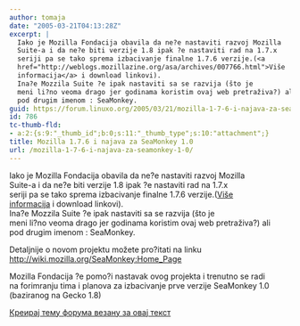 ```yaml
---
author: tomaja
date: "2005-03-21T04:13:28Z"
excerpt: |
  Iako je Mozilla Fondacija obavila da ne?e nastaviti razvoj Mozilla
  Suite-a i da ne?e biti verzije 1.8 ipak ?e nastaviti rad na 1.7.x
  seriji pa se tako sprema izbacivanje finalne 1.7.6 verzije.(<a
  href="http://weblogs.mozillazine.org/asa/archives/007766.html">Više
  informacija</a> i download linkovi).
  Ina?e Mozzila Suite ?e ipak nastaviti sa se razvija (što je
  meni li?no veoma drago jer godinama koristim ovaj web pretraživa?) ali
  pod drugim imenom : SeaMonkey.
guid: https://forum.linuxo.org/2005/03/21/mozilla-1-7-6-i-najava-za-seamonkey-1-0/
id: 786
tc-thumb-fld:
- a:2:{s:9:"_thumb_id";b:0;s:11:"_thumb_type";s:10:"attachment";}
title: Mozilla 1.7.6 i najava za SeaMonkey 1.0
url: /mozilla-1-7-6-i-najava-za-seamonkey-1-0/
---
```

Iako je Mozilla Fondacija obavila da ne?e nastaviti razvoj Mozilla  
Suite-a i da ne?e biti verzije 1.8 ipak ?e nastaviti rad na 1.7.x  
seriji pa se tako sprema izbacivanje finalne 1.7.6 verzije.([Više  
informacija](http://weblogs.mozillazine.org/asa/archives/007766.html) i download linkovi).  
Ina?e Mozzila Suite ?e ipak nastaviti sa se razvija (što je  
meni li?no veoma drago jer godinama koristim ovaj web pretraživa?) ali  
pod drugim imenom : SeaMonkey.  
<!--break-->

  
Detaljnije o novom projektu možete pro?itati na linku  
<http://wiki.mozilla.org/SeaMonkey:Home_Page>

Mozilla Fondacija ?e pomo?i nastavak ovog projekta i trenutno se radi  
na forimranju tima i planova za izbacivanje prve verzije SeaMonkey 1.0  
(baziranog na Gecko 1.8)

[Креирај тему форума везану за овај текст](https://linuxo.org/nova-tema-na-forumu/?se_pid=786)